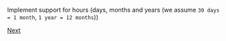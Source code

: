 Implement support for hours (days, months and years (we assume ```30 days = 1 month```, ```1 year = 12 months```))

[Next](2.1.md)